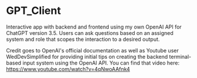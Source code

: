 # GPT_Client
Interactive app with backend and frontend using my own OpenAI API for ChatGPT version 3.5. Users can ask questions based on an assigned system and role that scopes the interaction to a desired output.

Credit goes to OpenAI's official documentation as well as Youtube user WedDevSimplified for providing initial tips on creating the backend terminal-based input system using the OpenAI API. You can find that video here:  https://www.youtube.com/watch?v=4qNwoAAfnk4
